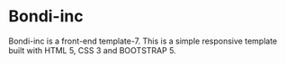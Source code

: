 # Bondi-inc

Bondi-inc is a front-end template-7. This is a simple responsive template built with HTML 5, CSS 3 and BOOTSTRAP 5.
